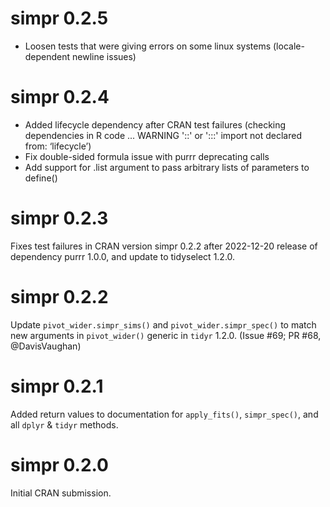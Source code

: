 # simpr 0.2.5
- Loosen tests that were giving errors on some linux systems (locale-dependent newline issues)

# simpr 0.2.4
- Added lifecycle dependency after CRAN test failures (checking dependencies in R code ... WARNING '::' or ':::' import not declared from: ‘lifecycle’)
- Fix double-sided formula issue with purrr deprecating calls
- Add support for .list argument to pass arbitrary lists of parameters to define()

# simpr 0.2.3
Fixes test failures in CRAN version simpr 0.2.2 after 2022-12-20 release of dependency purrr 1.0.0, and update to tidyselect 1.2.0.

# simpr 0.2.2
Update `pivot_wider.simpr_sims()` and `pivot_wider.simpr_spec()` to match new arguments in `pivot_wider()` generic in `tidyr` 1.2.0. (Issue #69; PR #68, @DavisVaughan)

# simpr 0.2.1
Added return values to documentation for `apply_fits()`, `simpr_spec()`, and all `dplyr` & `tidyr` methods.

# simpr 0.2.0
Initial CRAN submission.
